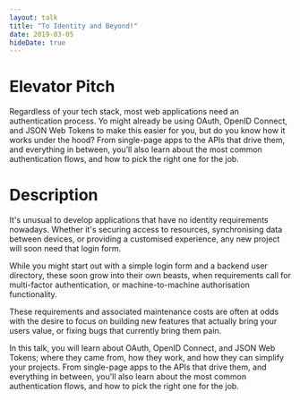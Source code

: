 ```yaml
---
layout: talk
title: "To Identity and Beyond!"
date: 2019-03-05
hideDate: true
---
```

# Elevator Pitch

Regardless of your tech stack, most web applications need an authentication process. Yo might already be using OAuth, OpenID Connect, and JSON Web Tokens to make this easier for you, but do you know how it works under the hood? From single-page apps to the APIs that drive them, and everything in between, you’ll also learn about the most common authentication flows, and how to pick the right one for the job.

# Description

It's unusual to develop applications that have no identity requirements nowadays. Whether it's securing access to resources, synchronising data between devices, or providing a customised experience, any new project will soon need that login form.

While you might start out with a simple login form and a backend user directory, these soon grow into their own beasts, when requirements call for multi-factor authentication, or machine-to-machine authorisation functionality.

These requirements and associated maintenance costs are often at odds with the desire to focus on building new features that actually bring your users value, or fixing bugs that currently bring them pain.

In this talk, you will learn about OAuth, OpenID Connect, and JSON Web Tokens; where they came from, how they work, and how they can simplify your projects. From single-page apps to the APIs that drive them, and everything in between, you'll also learn about the most common authentication flows, and how to pick the right one for the job.
